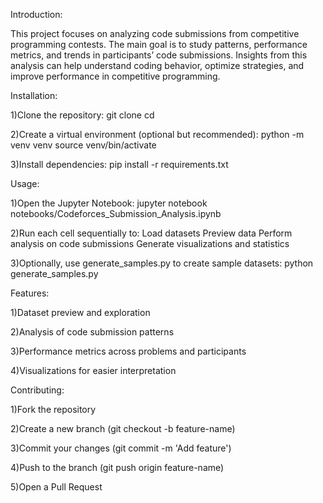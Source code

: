 Introduction:

This project focuses on analyzing code submissions from competitive programming contests. The main goal is to study patterns, performance metrics, and trends in participants’ code submissions. Insights from this analysis can help understand coding behavior, optimize strategies, and improve performance in competitive programming.

Installation:

1)Clone the repository:
git clone <your-repo-url>
cd <your-repo-folder>

2)Create a virtual environment (optional but recommended):
python -m venv venv
source venv/bin/activate  

3)Install dependencies:
pip install -r requirements.txt

Usage:

1)Open the Jupyter Notebook:
jupyter notebook notebooks/Codeforces_Submission_Analysis.ipynb

2)Run each cell sequentially to:
Load datasets
Preview data
Perform analysis on code submissions
Generate visualizations and statistics

3)Optionally, use generate_samples.py to create sample datasets:
python generate_samples.py

Features:

1)Dataset preview and exploration

2)Analysis of code submission patterns

3)Performance metrics across problems and participants

4)Visualizations for easier interpretation

Contributing:

1)Fork the repository

2)Create a new branch (git checkout -b feature-name)

3)Commit your changes (git commit -m 'Add feature')

4)Push to the branch (git push origin feature-name)

5)Open a Pull Request
